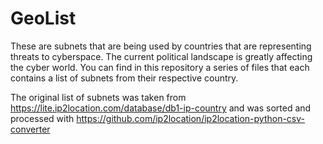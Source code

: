 #  GeoList 
These are subnets that are being used by countries that are representing threats to cyberspace.
The current political landscape is greatly affecting the cyber world. 
You can find in this repository a series of files that each contains a list of subnets from their respective country.

The original list of subnets was taken from https://lite.ip2location.com/database/db1-ip-country
and was sorted and processed with https://github.com/ip2location/ip2location-python-csv-converter

